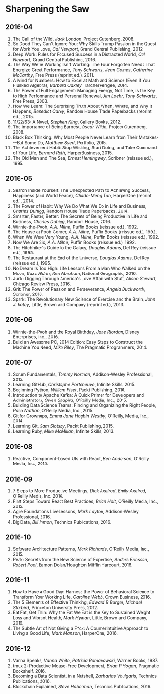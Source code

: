# Sharpening the Saw

## 2016-04

1. The Call of the Wild, _Jack London_, Project Gutenberg, 2008.
1. So Good They Can't Ignore You: Why Skills Trump Passion in the Quest for Work You Love, _Cal Newport_, Grand Central Publishing, 2012.
1. Deep Work: Rules for Focused Success in a Distracted World, _Cal Newport_, Grand Central Publishing, 2016.
1. The Way We're Working Isn't Working: The Four Forgotten Needs That Energize Great Performance, _Tony Schwartz_, _Jean Gomes_, _Catherine McCarthy_, Free Press (reprint ed.), 2011.
1. A Mind for Numbers: How to Excel at Math and Science (Even if You Flunked Algebra), _Barbara Oakley_, TarcherPerigee, 2014.
1. The Power of Full Engagement: Managing Energy, Not Time, is the Key to High Performance and Personal Renewal, _Jim Loehr_, _Tony Schwartz_, Free Press, 2003.
1. How We Learn: The Surprising Truth About When, Where, and Why It Happens, _Benedict Carey_, Random House Trade Paperbacks (reprint ed.), 2015.
1. 11/22/63: A Novel, _Stephen King_, Gallery Books, 2012.
1. The Importance of Being Earnest, _Oscar Wilde_, Project Gutenberg, 2008.
1. Black Box Thinking: Why Most People Never Learn from Their Mistakes---But Some Do, _Matthew Syed_, Portfolio, 2015.
1. The Achievement Habit: Stop Wishing, Start Doing, and Take Command of Your Life, _Bernard Roth_, HarperBusiness, 2015.
1. The Old Man and The Sea, _Ernest Hemingway_, Scribner (reissue ed.), 1995.

## 2016-05

1. Search Inside Yourself: The Unexpected Path to Achieving Success, Happiness (and World Peace), _Chade-Meng Tan_, HarperOne (reprint ed.), 2014.
1. The Power of Habit: Why We Do What We Do in Life and Business, _Charles Duhigg_, Random House Trade Paperbacks, 2014.
1. Smarter, Faster, Better: The Secrets of Being Productive in Life and Business, _Charles Duhigg_, Random House, 2016.
1. Winnie-the-Pooh, _A.A. Milne_, Puffin Books (reissue ed.), 1992.
1. The House at Pooh Corner, _A.A. Milne_, Puffin Books (reissue ed.), 1992.
1. When We Were Very Young, _A.A. Milne_, Puffin Books (reissue ed.), 1992.
1. Now We Are Six, _A.A. Milne_, Puffin Books (reissue ed.), 1992.
1. The Hitchhiker's Guide to the Galaxy, _Douglas Adams_, Del Rey (reissue ed.), 1995.
1. The Restaurant at the End of the Universe, _Douglas Adams_, Del Rey (reissue ed.), 1995.
1. No Dream Is Too High: Life Lessons From a Man Who Walked on the Moon, _Buzz Aldrin_, _Ken Abraham_, National Geographic, 2016.
1. Junk: Digging Through America's Love Affair with Stuff, _Alison Stewart_, Chicago Review Press, 2016.
1. Grit: The Power of Passion and Perseverance, _Angela Duckworth_, Scribner, 2016.
1. Spark: The Revolutionary New Science of Exercise and the Brain, _John J. Ratey_, Little, Brown and Company (reprint ed.), 2013.

## 2016-06

1. Winnie-the-Pooh and the Royal Birthday, _Jane Riordan_, Disney Enterprises, Inc., 2016.
1. Build an Awesome PC, 2014 Edition: Easy Steps to Construct the Machine You Need, _Mike Riley_, The Pragmatic Programmers, 2014.

## 2016-07

1. Scrum Fundamentals, _Tommy Norman_, Addison-Wesley Professional, 2015.
1. Learning GitHub, _Christophe Porteneuve_, Infinite Skills, 2015.
1. Beginning Python, _William Fiset_, Packt Publishing, 2016.
1. Introduction to Apache Kafka: A Quick Primer for Developers and Administrators, _Gwen Shapira_, O'Reilly Media, Inc., 2015.
1. Building Data Science Teams: Finding and Organizing the Right People, _Paco Nathan_, O'Reilly Media, Inc., 2015.
1. Git for Grownups, _Emma Jane Hogbin Westby_, O'Reilly, Media, Inc., 2014.
1. Learning Git, _Sam Slotsky_, Packt Publishing, 2015.
1. Learning Ruby, _Mike McMillan_, Infinite Skills, 2013.

## 2016-08
1. Reactive, Component-based UIs with React, _Ben Anderson_, O'Reilly Media, Inc., 2015.

## 2016-09
1. 7 Steps to More Productive Meetings, _Dick Axelrod_, _Emily Axelrod_, O'Reilly Media, Inc. 2016.
1. First Steps Toward React Best Practices, _Brian Holt_, O'Reilly Media, Inc., 2015.
1. Agile Foundations LiveLessons, _Mark Layton_, Addison-Wesley Professional, 2016.
1. Big Data, _Bill Inmon_, Technics Publications, 2016.

## 2016-10
1. Software Architecture Patterns, _Mark Richards_, O'Reilly Media, Inc., 2015.
1. Peak: Secrets from the New Science of Expertise, _Anders Ericsson_, _Robert Pool_, Eamon Dolan/Houghton Mifflin Harcourt, 2016.

## 2016-11
1. How to Have a Good Day: Harness the Power of Behavioral Science to Transform Your Working Life, _Caroline Webb_, Crown Business, 2016.
1. The 5 Elements of Effective Thinking, _Edward B Burger_, _Michael Starbird_, Princeton University Press, 2012.
1. Eat Fat, Get Thin: Why the Fat We Eat is the Key to Sustained Weight Loss and Vibrant Health, _Mark Hyman_, Little, Brown and Company, 2016.
1. The Subtle Art of Not Giving a F\*ck: A Counterintuitive Approach to Living a Good Life, _Mark Manson_, HarperOne, 2016.

## 2016-12
1. Vanna Speaks, _Vanna White_, _Patricia Romanowski_, Warner Books, 1987.
1. tmux 2: Productive Mouse-Free Development, _Brian P Hogan_, Pragmatic Bookshelf, 2016.
1. Becoming a Data Scientist, in a Nutshell, _Zacharias Voulgaris_, Technics Publications, 2016.
1. Blockchain Explained, _Steve Hoberman_, Technics Publications, 2016.
